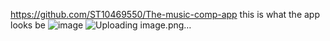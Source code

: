 https://github.com/ST10469550/The-music-comp-app
this is what the app looks be ![image](https://github.com/user-attachments/assets/40bdedb3-ac6c-45df-9651-139fe6eba745)
![Uploading image.png…]()
